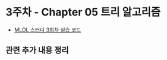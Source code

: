 # 3주차 - Chapter 05 트리 알고리즘

- [MLDL 스터디 3회차 실습 코드](https://colab.research.google.com/drive/1iW6iJD9VwdqgHwcnrn-40NpJsVIsH3Ho#scrollTo=Yw6YhImE9XfD)

## 관련 추가 내용 정리